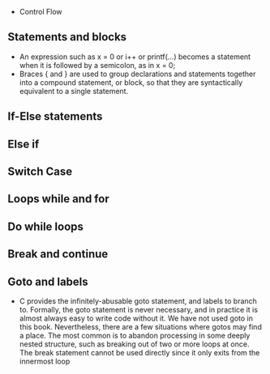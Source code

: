 - Control Flow

## Statements and blocks

- An expression such as x = 0 or i++ or printf(...) becomes a statement when it is followed by a semicolon, as in x = 0;
- Braces { and } are used to group declarations and statements together into a compound statement, or block, so that they are syntactically equivalent to a single statement. 


## If-Else statements
## Else if

## Switch Case 

## Loops while and for

## Do while loops

## Break and continue

## Goto and labels

- C provides the infinitely-abusable goto statement, and labels to branch to. Formally, the goto statement is never necessary, and in practice it is almost always easy to write code without it. We have not used goto in this book. Nevertheless, there are a few situations where gotos may find a place. The most common is to abandon processing in some deeply nested structure, such as breaking out of two or more loops at once. The break statement cannot be used directly since it only exits from the innermost loop
